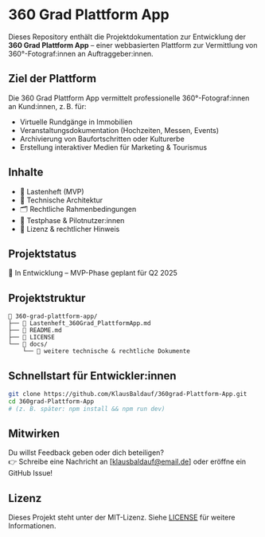 # 360 Grad Plattform App

Dieses Repository enthält die Projektdokumentation zur Entwicklung der **360 Grad Plattform App** – einer webbasierten Plattform zur Vermittlung von 360°-Fotograf:innen an Auftraggeber:innen.

## Ziel der Plattform

Die 360 Grad Plattform App vermittelt professionelle 360°-Fotograf:innen an Kund:innen, z. B. für:

- Virtuelle Rundgänge in Immobilien
- Veranstaltungsdokumentation (Hochzeiten, Messen, Events)
- Archivierung von Baufortschritten oder Kulturerbe
- Erstellung interaktiver Medien für Marketing & Tourismus

## Inhalte

- 📄 Lastenheft (MVP)
- 🧱 Technische Architektur
- 🗂 Rechtliche Rahmenbedingungen
- 🧪 Testphase & Pilotnutzer:innen
- 🧾 Lizenz & rechtlicher Hinweis

## Projektstatus

🚧 In Entwicklung – MVP-Phase geplant für Q2 2025

## Projektstruktur

```
📁 360-grad-plattform-app/
├── 📄 Lastenheft_360Grad_PlattformApp.md
├── 📄 README.md
├── 📄 LICENSE
└── 📁 docs/
    └── 🔧 weitere technische & rechtliche Dokumente
```

## Schnellstart für Entwickler:innen

```bash
git clone https://github.com/KlausBaldauf/360grad-Plattform-App.git
cd 360grad-Plattform-App
# (z. B. später: npm install && npm run dev)
```

## Mitwirken

Du willst Feedback geben oder dich beteiligen?  
👉 Schreibe eine Nachricht an [klausbaldauf@email.de] oder eröffne ein GitHub Issue!

## Lizenz

Dieses Projekt steht unter der MIT-Lizenz. Siehe [LICENSE](./LICENSE) für weitere Informationen.
